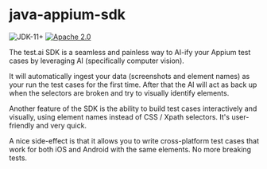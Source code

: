# java-appium-sdk

![JDK-11+](https://img.shields.io/badge/JDK-11%2B-blue)
[![Apache 2.0](https://img.shields.io/badge/Apache-2.0-blue)](https://www.apache.org/licenses/LICENSE-2.0)

The test.ai SDK is a seamless and painless way to AI-ify your Appium test cases by leveraging AI (specifically computer vision).

It will automatically ingest your data (screenshots and element names) as your run the test cases for the first time. After that the AI will act as back up when the selectors are broken and try to visually identify elements.

Another feature of the SDK is the ability to build test cases interactively and visually, using element names instead of CSS / Xpath selectors. It's user-friendly and very quick.

A nice side-effect is that it allows you to write cross-platform test cases that work for both iOS and Android with the same elements.
No more breaking tests.